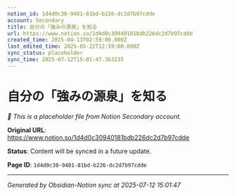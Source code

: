 ```yaml
---
notion_id: 1d4d0c30-9401-81bd-b226-dc2d7b97cdde
account: Secondary
title: 自分の「強みの源泉」を知る
url: https://www.notion.so/1d4d0c30940181bdb226dc2d7b97cdde
created_time: 2025-04-13T02:59:00.000Z
last_edited_time: 2025-05-22T12:59:00.000Z
sync_status: placeholder
sync_time: 2025-07-12T15:01:47.363235
---
```


# 自分の「強みの源泉」を知る

*🔄 This is a placeholder file from Notion Secondary account.*

**Original URL**: https://www.notion.so/1d4d0c30940181bdb226dc2d7b97cdde

**Status**: Content will be synced in a future update.

**Page ID**: `1d4d0c30-9401-81bd-b226-dc2d7b97cdde`

---

*Generated by Obsidian-Notion sync at 2025-07-12 15:01:47*
